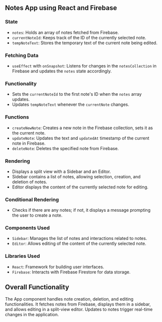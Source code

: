 ## Notes App using React and Firebase

### State
- `notes`: Holds an array of notes fetched from Firebase.
- `currentNoteId`: Keeps track of the ID of the currently selected note.
- `tempNoteText`: Stores the temporary text of the current note being edited.

### Fetching Data
- `useEffect` with `onSnapshot`: Listens for changes in the `notesCollection` in Firebase and updates the `notes` state accordingly.

### Functionality
- Sets the `currentNoteId` to the first note's ID when the `notes` array updates.
- Updates `tempNoteText` whenever the `currentNote` changes.

### Functions
- `createNewNote`: Creates a new note in the Firebase collection, sets it as the current note.
- `updateNote`: Updates the text and `updatedAt` timestamp of the current note in Firebase.
- `deleteNote`: Deletes the specified note from Firebase.

### Rendering
- Displays a split view with a Sidebar and an Editor.
- Sidebar contains a list of notes, allowing selection, creation, and deletion of notes.
- Editor displays the content of the currently selected note for editing.

### Conditional Rendering
- Checks if there are any notes; if not, it displays a message prompting the user to create a note.

### Components Used
- `Sidebar`: Manages the list of notes and interactions related to notes.
- `Editor`: Allows editing of the content of the currently selected note.

### Libraries Used
- `React`: Framework for building user interfaces.
- `Firebase`: Interacts with Firebase Firestore for data storage.

## Overall Functionality
The App component handles note creation, deletion, and editing functionalities. It fetches notes from Firebase, displays them in a sidebar, and allows editing in a split-view editor. Updates to notes trigger real-time changes in the application.
